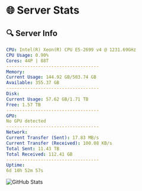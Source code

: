 # 🌐 Server Stats
## 🔍 Server Info
```yaml
CPU: Intel(R) Xeon(R) CPU E5-2699 v4 @ 1231.69GHz
CPU Usage: 0.90%
Cores: 44P | 88T
-----------------------------------
Memory:
Current Usage: 144.92 GB/503.74 GB
Available: 355.37 GB
-----------------------------------
Disk:
Current Usage: 57.62 GB/1.71 TB
Free: 1.57 TB
-----------------------------------
GPU:
No GPU detected
-----------------------------------
Network:
Current Transfer (Sent): 17.83 MB/s
Current Transfer (Received): 100.08 KB/s
Total Sent: 11.43 TB
Total Received: 112.41 GB
-----------------------------------
Uptime:
6d 10h 52m 57s
```
![GitHub Stats](https://img.shields.io/badge/Updated-2025-03-14_08:15:46-blue)